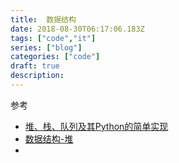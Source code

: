 ```yaml
---
title:  数据结构
date: 2018-08-30T06:17:06.183Z
tags: ["code","it"]
series: ["blog"]
categories: ["code"]
draft: true
description:
---
```




参考
- [堆、栈、队列及其Python的简单实现](http://ictar.github.io/2015/12/15/%E5%A0%86%E3%80%81%E6%A0%88%E3%80%81%E9%98%9F%E5%88%97%E5%8F%8A%E5%85%B6Python%E7%9A%84%E7%AE%80%E5%8D%95%E5%AE%9E%E7%8E%B0/)
- [数据结构-堆](http://vickyqi.com/2015/11/19/%E6%95%B0%E6%8D%AE%E7%BB%93%E6%9E%84%E7%B3%BB%E5%88%97%E2%80%94%E2%80%94%E5%A0%86/)
- 